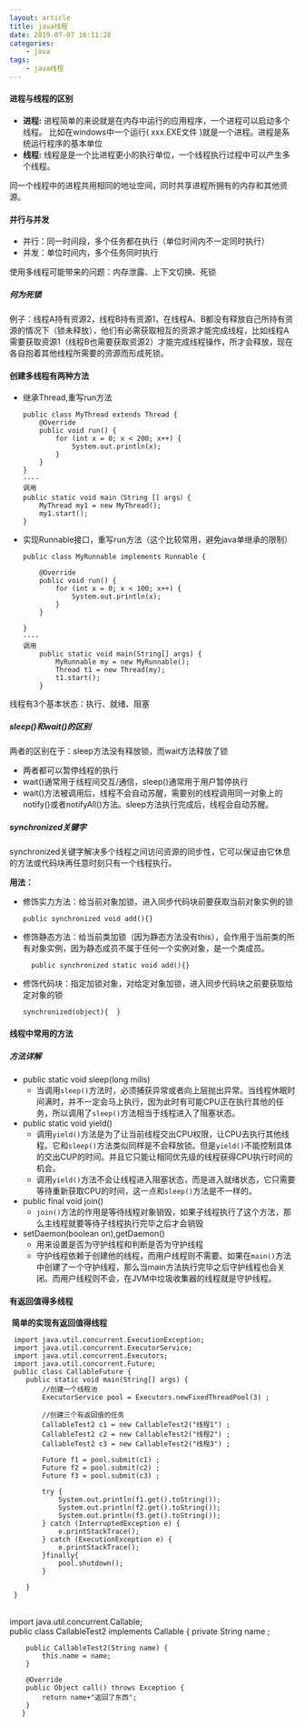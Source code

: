 ```yaml
---
layout: article
title: java线程
date: 2019-07-07 16:11:28
categories:
	- java
tags:
	- java线程
---
```


#### 进程与线程的区别

* **进程:** 进程简单的来说就是在内存中运行的应用程序，一个进程可以启动多个线程。
  ​	比如在windows中一个运行( xxx.EXE文件 )就是一个进程。进程是系统运行程序的基本单位<!--more-->
* **线程:**  线程是是一个比进程更小的执行单位，一个线程执行过程中可以产生多个线程。

​	同一个线程中的进程共用相同的地址空间，同时共享进程所拥有的内存和其他资源。

#### 并行与并发

* 并行：同一时间段，多个任务都在执行（单位时间内不一定同时执行）
* 并发：单位时间内，多个任务同时执行

使用多线程可能带来的问题：内存泄露、上下文切换、死锁

##### 何为死锁

例子：线程A持有资源2，线程B持有资源1，在线程A、B都没有释放自己所持有资源的情况下（锁未释放），他们有必需获取相互的资源才能完成线程，比如线程A需要获取资源1（线程B也需要获取资源2）才能完成线程操作，所才会释放，现在各自抱着其他线程所需要的资源而形成死锁。

#### 创建多线程有两种方法

 * 继承Thread,重写run方法

   ```
   public class MyThread extends Thread {
       @Override
       public void run() {
           for (int x = 0; x < 200; x++) {
               System.out.println(x);
           }
       }
   }
   ----
   调用
   public static void main（String [] args）{
       MyThread my1 = new MyThread();
       my1.start();
   }
   ```

 * 实现Runnable接口，重写run方法（这个比较常用，避免java单继承的限制）

   ```
   public class MyRunnable implements Runnable {
   
       @Override
       public void run() {
           for (int x = 0; x < 100; x++) {
               System.out.println(x);
           }
       }
   
   }
   ----
   调用
       public static void main(String[] args) {
           MyRunnable my = new MyRunnable();
           Thread t1 = new Thread(my);
           t1.start();
       }
   
   ```

线程有3个基本状态：执行、就绪、阻塞

##### sleep()和wait()的区别

两者的区别在于：sleep方法没有释放锁，而wait方法释放了锁

* 两者都可以暂停线程的执行
* wait()通常用于线程间交互/通信，sleep()通常用于用户暂停执行
* wait()方法被调用后，线程不会自动苏醒，需要别的线程调用同一对象上的notify()或者notifyAll()方法。sleep方法执行完成后，线程会自动苏醒。

##### synchronized关键字

synchronized关键字解决多个线程之间访问资源的同步性，它可以保证由它休息的方法或代码块再任意时刻只有一个线程执行。

**用法：**

 * 修饰实力方法：给当前对象加锁，进入同步代码块前要获取当前对象实例的锁

   ```
   public synchronized void add(){}
   ```

 * 修饰静态方法：给当前类加锁（因为静态方法没有this），会作用于当前类的所有对象实例，因为静态成员不属于任何一个实例对象，是一个类成员。

    ```
      public synchronized static void add(){}
    ```

 * 修饰代码块：指定加锁对象，对给定对象加锁，进入同步代码块之前要获取给定对象的锁

   ```
   synchronized(object){  }
   ```

#### 线程中常用的方法

##### 方法详解

 * public static void sleep(long mills)
    * 当调用`sleep()`方法时，必须捕获异常或者向上层抛出异常。当线程休眠时间满时，并不一定会马上执行，因为此时有可能CPU正在执行其他的任务，所以调用了`sleep()`方法相当于线程进入了阻塞状态。
* public static void yield()
  * 调用`yield()`方法是为了让当前线程交出CPU权限，让CPU去执行其他线程。它和`sleep()`方法类似同样是不会释放锁。但是`yield()`不能控制具体的交出CUP的时间。并且它只能让相同优先级的线程获得CPU执行时间的机会。
  * 调用`yield()`方法不会让线程进入阻塞状态，而是进入就绪状态，它只需要等待重新获取CPU的时间，这一点和`sleep()`方法是不一样的。
* public final void join()
  * `join()`方法的作用是等待线程对象销毁，如果子线程执行了这个方法，那么主线程就要等待子线程执行完毕之后才会销毁
* setDaemon(boolean on),getDaemon()
  * 用来设置是否为守护线程和判断是否为守护线程
  * 守护线程依赖于创建他的线程，而用户线程则不需要。如果在`main()`方法中创建了一个守护线程，那么当main方法执行完毕之后守护线程也会关闭。而用户线程则不会，在JVM中垃圾收集器的线程就是守护线程。

#### 有返回值得多线程

​	**简单的实现有返回值得线程**


	 import java.util.concurrent.ExecutionException;
	 import java.util.concurrent.ExecutorService;
	 import java.util.concurrent.Executors;
	 import java.util.concurrent.Future;
	 public class CallableFuture {
	 	public static void main(String[] args) {
	 		//创建一个线程池
	 		ExecutorService pool = Executors.newFixedThreadPool(3) ;
	 		
	 		//创建三个有返回值的任务
	 		CallableTest2 c1 = new CallableTest2("线程1") ;
	 		CallableTest2 c2 = new CallableTest2("线程2") ;
	 		CallableTest2 c3 = new CallableTest2("线程3") ;
	 		
			Future f1 = pool.submit(c1) ;
	 		Future f2 = pool.submit(c2) ;
	 		Future f3 = pool.submit(c3) ;
	 		
	 		try {
	 			System.out.println(f1.get().toString());
	 			System.out.println(f2.get().toString());
	 			System.out.println(f3.get().toString());
	 		} catch (InterruptedException e) {
	 			e.printStackTrace();
	 		} catch (ExecutionException e) {
	 			e.printStackTrace();
	 		}finally{
	 			pool.shutdown();
	 		}
	 		
	 	}
	 }


​	
​	 import java.util.concurrent.Callable;
​	 
	 public class CallableTest2 implements Callable {
	 	private String name ;
	 
	 	public CallableTest2(String name) {
	 		this.name = name;
	 	}
	 
	 	@Override
		public Object call() throws Exception {
	 		return name+"返回了东西";
		}
	   }
